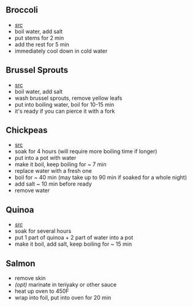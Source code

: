 ## Broccoli

- _[src](http://ru.wikihow.com/%D0%B2%D0%B0%D1%80%D0%B8%D1%82%D1%8C-%D0%B1%D1%80%D0%BE%D0%BA%D0%BA%D0%BE%D0%BB%D0%B8)_
- boil water, add salt
- put stems for 2 min
- add the rest for 5 min
- immediately cool down in cold water

## Brussel Sprouts

- [src](http://ru.wikihow.com/%D0%BF%D1%80%D0%B8%D0%B3%D0%BE%D1%82%D0%BE%D0%B2%D0%B8%D1%82%D1%8C-%D0%B1%D1%80%D1%8E%D1%81%D1%81%D0%B5%D0%BB%D1%8C%D1%81%D0%BA%D1%83%D1%8E-%D0%BA%D0%B0%D0%BF%D1%83%D1%81%D1%82%D1%83)
- boil water, add salt
- wash brussel sprouts, remove yellow leafs
- put into boiling water, boil for 10-15 min
- it's ready if you can pierce it with a fork

## Chickpeas

- [src](http://skolkovarim.ru/krupy/recepty-vkusnyx-supov-iz-nuta.html)
- soak for 4 hours (will require more boiling time if longer)
- put into a pot with water
- make it boil, keep boiling for ~ 7 min
- replace water with a fresh one
- boil for ~ 40 min (may take up to 90 min if soaked for a whole night)
- add salt ~ 10 min before ready
- remove water

## Quinoa

- _[src](http://skolkovarim.ru/krupy/i-dazhe-kinoa-mozhno-vkusno-prigotovit.html)_
- soak for several hours
- put 1 part of quinoa + 2 part of water into a pot
- make it boil, add salt, keep boiling for ~ 15 min

## Salmon

- remove skin
- _(opt)_ marinate in teriyaky or other sauce
- heat up oven to 450F
- wrap into foil, put into oven for 20 min
